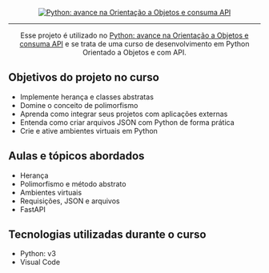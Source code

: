 <p align="center">
  <a href=https://cursos.alura.com.br/course/python-avance-orientacao-objetos-consuma-api>
    <img src="https://github.com/robsondejesus1996/SABOR-EXPRESS-OO/assets/31260719/956fde2d-7b6b-456d-b1b9-dba5feb3b22a" alt="Python: avance na Orientação a Objetos e consuma API">
  </a>
</p>

<hr>

<p align="center">Esse projeto é utilizado no <a href="https://cursos.alura.com.br/course/python-avance-orientacao-objetos-consuma-api">Python: avance na Orientação a Objetos e consuma API</a> e se trata de uma curso de desenvolvimento em Python Orientado a Objetos e com API. </p>

## Objetivos do projeto no curso
* Implemente herança e classes abstratas
* Domine o conceito de polimorfismo
* Aprenda como integrar seus projetos com aplicações externas
* Entenda como criar arquivos JSON com Python de forma prática
* Crie e ative ambientes virtuais em Python


## Aulas e tópicos abordados 
* Herança
* Polimorfismo e método abstrato
* Ambientes virtuais
* Requisições, JSON e arquivos 
* FastAPI



## Tecnologias utilizadas durante o curso
* Python: v3
* Visual Code

